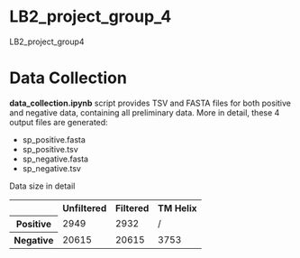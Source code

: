# LB2_project_group_4
LB2_project_group4
# Data Collection
**data_collection.ipynb** script provides TSV and FASTA files for both positive and negative data, containing all preliminary data.
More in detail, these 4 output files are generated:
* sp_positive.fasta
* sp_positive.tsv
* sp_negative.fasta
* sp_negative.tsv

Data size in detail

<table>
  <tr>
    <th></th>
    <th>Unfiltered</th>
    <th>Filtered</th>
    <th>TM Helix</th>
  </tr>
  <tr>
    <th>Positive</th>
    <td>2949</td>
    <td>2932</td>
    <td>/</td>
  </tr>
  <tr>
    <th>Negative</th>
    <td>20615</td>
    <td>20615</td>
    <td>3753</td>
  </tr>
</table>

